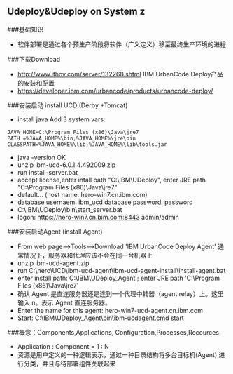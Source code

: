 ## Udeploy&Udeploy on System z ##
###基础知识
- 软件部署是通过各个预生产阶段将软件（广义定义）移至最终生产环境的进程


###下载Download
- http://www.ithov.com/server/132268.shtml IBM UrbanCode Deploy产品的安装和配置
- https://developer.ibm.com/urbancode/products/urbancode-deploy/  

###安装启动 install UCD (Derby +Tomcat)
- install java Add 3 system vars:    

``` 
JAVA_HOME=C:\Program Files (x86)\Java\jre7    
PATH =%JAVA_HOME%\bin;%JAVA_HOME%\jre\bin    
CLASSPATH=%JAVA_HOME%\lib;%JAVA_HOME%\lib\tools.jar    
  ```
-  java -version OK
- unzip ibm-ucd-6.0.1.4.492009.zip
- run install-server.bat
- accept license,enter intall path "C:\IBM\UDeploy", enter JRE path "C:\Program Files (x86)\Java\jre7"
- default... (host name: hero-win7.cn.ibm.com)
- database usernaem: ibm_ucd  database password: password
- C:\IBM\UDeploy\bin\start_server.bat
- logon: https://hero-win7.cn.bim.com:8443 admin/admin

###安装启动Agent (install Agent)
- From web page-->Tools-->Download 'IBM UrbanCode Deploy Agent'  通常情况下，服务器和代理应该不会在同一台机器上
- unzip ibm-ucd-agent.zip
- run C:\hero\UCD\ibm-ucd-agent\ibm-ucd-agent-install\install-agent.bat
- enter install path: C:\IBM\UDeploy_Agent ; enter JRE path 'C:\Program Files (x86)\Java\jre7'
- 确认 Agent 是直连服务器还是连到一个代理中转器（agent relay）上。这里输入 n。表示 Agent 直连服务器。
- Enter the name for this agent: hero-win7-ucd-agent.cn.ibm.com
- Start: C:\IBM\UDeploy_Agent\bin\ibm-ucdagent.cmd start 
 
###概念：Components,Applications, Configuration,Processes,Recources
-  Application : Component = 1 : N  
-  资源是用户定义的一种逻辑表示，通过一种目录结构将多台目标机(Agent) 进行分类，并且与待部署组件关联起来